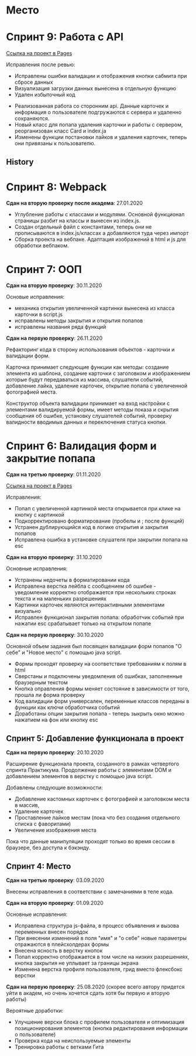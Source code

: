 # Место

# Спринт 9: Работа с API

[Ссылка на проект в Pages](https://space-boss.github.io/mesto/)

Исправления после ревью:
- Исправлены ошибки валидации и отображения кнопки сабмита при сбросе данных
- Визуализация загрузки данных вынесена в отдельную функцию
- Удален избыточный код




* Реализованная работа со сторонним api. Данные карточек и информация о пользователе подгружаются с сервера и удаленно сохраняются.
* Новый класс для попапа удаления карточки и работы с сервером, реорганизован класс Card и index.ja
* Изменены функции постановки лайков и удаления карточек, теперь они привязаны к пользователю.


##  History

# Спринт 8: Webpack

**Сдан на вторую проверку после академа**: 27.01.2020

* Углубление работы с классами и модулями. Основной функционал страницы разбит на классы и вынесен из index.js.
* Создан отдельный файл с константами, теперь они не прописываются в index.js/классах а добавляются туда через импорт
* Сборка проекта на вебпаке. Адаптация изображений в html и js для обработки вебпаком.



# Спринт 7: ООП

**Сдан на вторую проверку**: 30.11.2020


Основые исправления:
* механика открытия увеличенной картинки вынесена из класса карточки в script.js
* исправлены методы закрытия и открытия попапов
* исправлены названия ряда функций



**Сдан на первую проверку**: 26.11.2020

Рефакторинг кода в сторону использования объектов - карточки и валидации форм.

Карточка принимает следующие функции как методы: создание элемента из шаблона, создание карточки с заголовком и изображением которые будут передаваться из массива,
слушатели событий, добавление лайка, удаление карточек, открытие попапа с увеличенной фотографией места.

Конструктор объекта валидации принимает на вход настройки с элементами валидируемой формы, имеет методы показа и скрытия сообщения об ошибке, установку слушателей событий, проверку валидности вводимых данных и переключения статуса кнопки.




# Спринт 6: Валидация форм и закрытие попапа


**Сдан на третью проверку**: 01.11.2020

[Ссылка на проект в Pages](https://space-boss.github.io/mesto/)

Исправления:

* Попап с увеличенной картинкой места открывается при клике на кнопку с картинкой
* Подкорректировано форматирование (пробелы и ; после функций)
* Устранен дублирующийся код в логике открытия и закрытия попапов
* Исправлена ошибка в установке слушателя при закрытии попапа на esc



**Сдан на вторую проверку**: 31.10.2020

Основные исправления:

* Устранены недочеты в форматировании кода
* Исправлена верстка лейбла с сообщением об ошибке - уведомление корректно отображается при нескольких
  строках текста и на маленьких разрешениях
* Картинки карточек являются интерактивными элементами визуально
* Исправлен функционал закрытия попапа: обработчик событий при нажатии esc срабатывает только на открытом попапе


**Сдан на первую проверку**: 30.10.2020

Основной объем задания был посвящен валидации форм попапов "О себе" и "Новое место" с помощью java script.

* Формы проходят проверку на соответствие требованиям к полям в html
* Сверстаны и подключены уведомления об ошибках, заполненные браузерным текстом
* Кнопка оправления формы меняет состояние в зависимости от того, прошла ли форма проверку
* Код валидации форм универсален, переменные классов переданы в функции как ключи обработчика событий
* Доработаны опции закрытия попапа - теперь зыкрыть окно можно нажатием на фон или кнопку esc



## Спринт 5: Добавление функционала в проект

**Сдан на первую проверку**: 20.10.2020


Расширение функционала проекта, созданного в рамках четвертого спринта Практикума.
Продолжение работы с элементами DOM и добавлением элементов в верстку с помощью java script.

Добавлены следующие возможности:
* Добавление кастомных карточек с фотографией и заголовком места в массив,
* Удаление карточек
* Проставление лайков местам (пока что без создания отдельного списка с фаворитами)
* Увеличение изображения места

Пока что данные манипуляции проходят только во время сессии в браузере, без доступа к бэкэнду.



##  Спринт 4: Место

**Сдан на третью проверку**: 03.09.2020

Внесены исправления в соответствии с замечаниями в теле кода.


**Сдан на вторую проверку**: 01.09.2020

Основные исправления:
* Исправлена структура js-файла, в процесс объявления и вызова переменных внесен порядок
* При внесении изменений в поля "имя" и "о себе" новые параметры отражаются в плейсхолдерах формы
* Внесена ясность в верстку кнопок
* Попап корректно отображается в том числе на низких разрешениях, кнопка закрытия не уплывает за границы экрана
* Изменена верстка профиля пользователя, грид вместо флексбокс верстки



**Сдан на первую проверку**: 25.08.2020
(cкорее всего автору придется уйти в академ, но очень хочется сдать хотя бы первую и вторую работы)

Вероятные доработки:
* Улучшение верски блока с профилем пользователя и оптимизация позиционирования элементов (кнопка редактирования информации о пользователе)
* Проверка кода на неиспользуемые элементы
* Тренировка работы с ветками Гита




